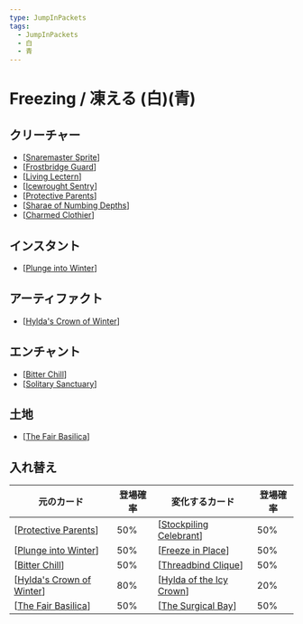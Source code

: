 ```yaml
---
type: JumpInPackets
tags:
  - JumpInPackets
  - 白
  - 青
---
```

# Freezing / 凍える (白)(青)

## クリーチャー

* [[Snaremaster Sprite]]
* [[Frostbridge Guard]]
* [[Living Lectern]]
* [[Icewrought Sentry]]
* [[Protective Parents]]
* [[Sharae of Numbing Depths]]
* [[Charmed Clothier]]

## インスタント

* [[Plunge into Winter]]

## アーティファクト

* [[Hylda's Crown of Winter]]

## エンチャント

* [[Bitter Chill]]
* [[Solitary Sanctuary]]

## 土地

* [[The Fair Basilica]]

## 入れ替え

| 元のカード                  | 登場確率 | 変化するカード             | 登場確率 |
| --------------------------- | -------- | -------------------------- | -------- |
| [[Protective Parents]]      | 50%      | [[Stockpiling Celebrant]]  | 50%      |
| [[Plunge into Winter]]      | 50%      | [[Freeze in Place]]        | 50%      |
| [[Bitter Chill]]            | 50%      | [[Threadbind Clique]]      | 50%      |
| [[Hylda's Crown of Winter]] | 80%      | [[Hylda of the Icy Crown]] | 20%      |
| [[The Fair Basilica]]       | 50%      | [[The Surgical Bay]]       | 50%      |


[//begin]: # "Autogenerated link references for markdown compatibility"
[Snaremaster Sprite]: <../../Cards/Creatures/Snaremaster Sprite.md> "Snaremaster Sprite / 罠名人のスプライト (青) 1/1"
[Frostbridge Guard]: <../../Cards/Creatures/Frostbridge Guard.md> "Frostbridge Guard / 霜橋の護衛 (1)(白) 2/2"
[Living Lectern]: <../../Cards/Creatures/Living Lectern.md> "Living Lectern / 生ける書見台 (1)(青) 0/4"
[Icewrought Sentry]: <../../Cards/Creatures/Icewrought Sentry.md> "Icewrought Sentry / 氷造の歩哨 (2)(青) 2/3"
[Protective Parents]: <../../Cards/Creatures/Protective Parents.md> "Protective Parents / 庇う両親 (2)(白) 3/2"
[Sharae of Numbing Depths]: <../../Cards/Creatures/Sharae of Numbing Depths.md> "Sharae of Numbing Depths / 麻痺海溝のシャレー (2)(白)(青) 2/3"
[Charmed Clothier]: <../../Cards/Creatures/Charmed Clothier.md> "Charmed Clothier / 魅せられた衣服商 (4)(白) 3/3"
[Plunge into Winter]: <../../Cards/Instants/Plunge into Winter.md> "Plunge into Winter / 冬への没入 (1)(白)"
[Hylda's Crown of Winter]: <../../Cards/Artifacts/Hylda's Crown of Winter.md> "Hylda's Crown of Winter ヒルダの冬の王冠 (3)"
[Bitter Chill]: <../../Cards/Enchantments/Bitter Chill.md> "Bitter Chill / 厳寒 (1)(青)"
[Solitary Sanctuary]: <../../Cards/Enchantments/Solitary Sanctuary.md> "Solitary Sanctuary / 孤高の聖域 (2)(白)"
[The Fair Basilica]: <../../Cards/Lands/The Fair Basilica.md> "The Fair Basilica / 美麗聖堂"
[Stockpiling Celebrant]: <../../Cards/Creatures/Stockpiling Celebrant.md> "Stockpiling Celebrant / 備え蓄える祝賀者 (2)(白) 3/2"
[Freeze in Place]: <../../Cards/Sorcery/Freeze in Place.md> "Freeze in Place / 氷結往生 (1)(青)"
[Threadbind Clique]: <../../Cards/Creatures/Threadbind Clique.md> "Threadbind Clique / 糸縛りの徒党 (3)(青) 3/3"
[Hylda of the Icy Crown]: <../../Cards/Creatures/Hylda of the Icy Crown.md> "Hylda of the Icy Crown / 氷冠のヒルダ (2)(白)(青) 3/4"
[The Surgical Bay]: <../../Cards/Lands/The Surgical Bay.md> "The Surgical Bay / 外科区画"
[//end]: # "Autogenerated link references"
